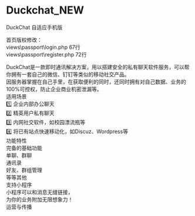 # Duckchat_NEW
DuckChat 自适应手机版


首页版权修改：<br>
views\passport\login.php 67行<br>
views\passport\register.php 72行<br>



DuckChat是一款即时通讯解决方案，用以搭建安全的私有聊天软件服务，可以帮你拥有一套自己的微信、钉钉等类似的移动社交产品。
<br>
因服务器掌握在自己手里，在获取便利的同时，还同时拥有对自己数据、业务的100%可控权，防止企业商业机密泄漏等。
<br>
适用场景
<br>
1️⃣ 企业内部办公聊天
<br>
2️⃣ 精英用户私有聊天
<br>
3️⃣ 内网社交软件，如校园漂流瓶等
<br>
4️⃣ 将已有站点快速移动化，如Discuz、Wordpress等
<br>
功能特性
<br>
完备的基础功能
<br>
单聊、群聊
<br>
通讯录
<br>
好友、群组管理
<br>
等等其他
<br>
支持小程序
<br>
小程序可以和消息无缝链接，
<br>
为你的业务附加无限想象力！
<br>
运营与传播
